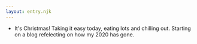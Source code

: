 ```yaml
---
layout: entry.njk
---
```


- It's Christmas! Taking it easy today, eating lots and chilling out. Starting on a blog refelecting on how my 2020 has gone.
